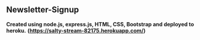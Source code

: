 ## Newsletter-Signup

**Created using node.js, express.js, HTML, CSS, Bootstrap and deployed to heroku.**
**(https://salty-stream-82175.herokuapp.com/)**
